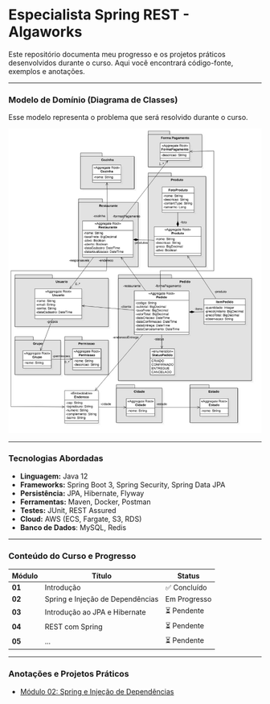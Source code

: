 # Especialista Spring REST - Algaworks

Este repositório documenta meu progresso e os projetos práticos desenvolvidos durante o curso.
Aqui você encontrará código-fonte, exemplos e anotações.

---
### Modelo de Domínio (Diagrama de Classes)

Esse modelo representa o problema que será resolvido durante o curso.

![Modelo de domínio do projeto](images/diagrama-de-classes-de-dominio.jpg)

---
### Tecnologias Abordadas

* **Linguagem:** Java 12
* **Frameworks:** Spring Boot 3, Spring Security, Spring Data JPA
* **Persistência:** JPA, Hibernate, Flyway
* **Ferramentas:** Maven, Docker, Postman
* **Testes:** JUnit, REST Assured
* **Cloud:** AWS (ECS, Fargate, S3, RDS)
* **Banco de Dados**: MySQL, Redis

---

### Conteúdo do Curso e Progresso
 Módulo | Título | Status |
|---|---|---|
| **01** | Introdução | ✅ Concluído |
| **02** | Spring e Injeção de Dependências | Em Progresso |
| **03** | Introdução ao JPA e Hibernate | ⏳ Pendente |
| **04** | REST com Spring | ⏳ Pendente |
| **05** | ... | ⏳ Pendente |

___

### Anotações e Projetos Práticos
* [Módulo 02: Spring e Injeção de Dependências ](./02-Spring-e-Injecao-de-Dependencias/anotacoes.md)

